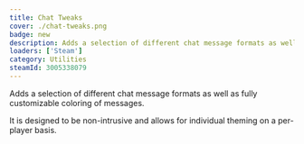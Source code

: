```yaml
---
title: Chat Tweaks
cover: ./chat-tweaks.png
badge: new
description: Adds a selection of different chat message formats as well as fully customizable coloring of messages. 
loaders: ['Steam']
category: Utilities
steamId: 3005338079
---
```


Adds a selection of different chat message formats as well as fully customizable coloring of messages. 

It is designed to be non-intrusive and allows for individual theming on a per-player basis.
